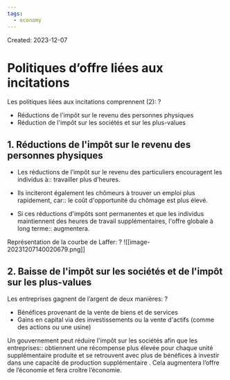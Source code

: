 ```yaml
---
tags:
  - economy
---
```

Created: 2023-12-07

# Politiques d’offre liées aux incitations

Les politiques liées aux incitations comprennent (2):
?
- Réductions de l'impôt sur le revenu des personnes physiques
- Réduction de l'impôt sur les sociétés et sur les plus-values
<!--SR:!2024-01-17,11,166-->

## 1. Réductions de l'impôt sur le revenu des personnes physiques
- Les réductions de l’impôt sur le revenu des particuliers encouragent les individus à:: travailler plus d’heures.
<!--SR:!2024-01-24,18,226-->
- Ils inciteront également les chômeurs à trouver un emploi plus rapidement, car:: le coût d'opportunité du chômage est plus élevé.
<!--SR:!2024-02-05,32,230-->
- Si ces réductions d'impôts sont permanentes et que les individus maintiennent des heures de travail supplémentaires, l'offre globale à long terme:: augmentera.
<!--SR:!2024-03-03,49,250-->

Représentation de la courbe de Laffer:
?
![[image-20231207140020679.png]]
<!--SR:!2024-01-19,7,237-->

## 2. Baisse de l'impôt sur les sociétés et de l'impôt sur les plus-values
<!--SR:!2023-12-21,1,226-->

Les entreprises gagnent de l’argent de deux manières:
?
- Bénéfices provenant de la vente de biens et de services
- Gains en capital via des investissements ou la vente d'actifs (comme des actions ou une usine)
<!--SR:!2024-02-01,24,226-->

Un gouvernement peut réduire l'impôt sur les sociétés afin que les entreprises:: obtiennent une récompense plus élevée pour chaque unité supplémentaire produite et se retrouvent avec plus de bénéfices à investir dans une capacité de production supplémentaire . Cela augmentera l’offre de l’économie et fera croître l’économie.
<!--SR:!2024-01-31,27,230-->